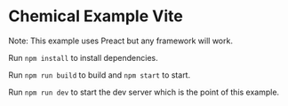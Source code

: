# Chemical Example Vite

Note: This example uses Preact but any framework will work.

Run `npm install` to install dependencies.

Run `npm run build` to build and `npm start` to start.

Run `npm run dev` to start the dev server which is the point of this example.